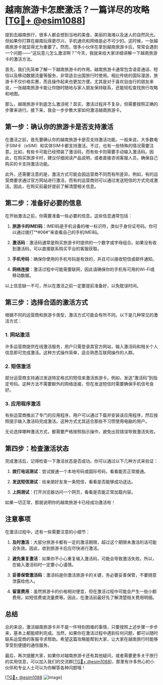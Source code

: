 # 越南旅游卡怎麽激活？一篇详尽的攻略[[TG💪+ @esim1088](https://t.me/s/esim1088)]

提到去越南旅行，很多人都会想到当地的美食、美丽的海滩以及迷人的自然风光。但如果你打算在越南玩得更尽兴，手机通讯和网络是必不可少的。这时候，一张越南旅游卡就显得尤为重要了。然而，很多小伙伴在拿到越南旅游卡后，常常会遇到一个问题——“这玩意儿怎么激活啊？”今天，我就来给大家详细讲解一下越南旅游卡的激活方法。

首先，我们先简单了解一下越南旅游卡的作用。越南旅游卡通常包含语音通话、短信以及移动数据流量等服务，非常适合出国旅行时使用。相比传统的国际漫游，旅游卡不仅价格实惠，而且操作起来也更加方便。尤其是对于喜欢自由行的朋友来说，一张越南旅游卡能让你随时随地与家人朋友保持联系，还能轻松查找旅行攻略和地图。

那么，越南旅游卡到底怎么激活呢？其实，激活过程并不复杂，但需要按照正确的步骤来进行。接下来，我会一步步教大家如何激活越南旅游卡。

## 第一步：确认你的旅游卡是否支持激活

在激活之前，首先要确认你的越南旅游卡是否支持激活功能。一般来说，大多数电子SIM卡（eSIM）和实体SIM卡都支持激活。不过，也有一些特殊的情况需要注意。比如，有些卡可能已经预装了激活码，而有些卡则需要手动输入激活码。因此，在购买旅游卡时，建议仔细阅读产品说明，或者直接咨询客服人员，确保自己购买的卡支持激活功能。

此外，还需要注意的是，激活方式可能会因运营商不同而有所差异。例如，有的运营商要求通过官方网站进行激活，而有的运营商则可以通过发送短信的方式完成激活。因此，在购买前最好提前了解清楚相关信息。

## 第二步：准备好必要的信息

在开始激活之前，你需要准备一些必要的信息。这些信息通常包括：

1. **旅游卡的IMEI码**：IMEI码是手机设备的唯一标识符，类似于身份证号码。你可以通过拨打“*#06#”来查看自己的手机IMEI码。
   
2. **激活码**：激活码通常是购买旅游卡时提供的一个数字或字母组合。如果没有收到激活码，可以直接联系购买平台的客服获取。

3. **手机号码**：确保你使用的手机号码是有效的，并且可以接收短信或邮件通知。

4. **网络连接**：激活过程中可能需要联网，因此请确保你的手机有可用的Wi-Fi或移动数据。

以上信息缺一不可，所以在激活之前一定要提前准备好，以免耽误时间。

## 第三步：选择合适的激活方式

根据不同的运营商和旅游卡类型，激活方式可能会有所不同。以下是几种常见的激活方式：

### 1. 网站激活

许多运营商提供在线激活服务，用户只需登录其官方网站，输入激活码和相关个人信息即可完成激活。这种方式操作简单，适合熟悉互联网操作的人群。

### 2. 短信激活

部分运营商支持通过发送特定格式的短信来激活旅游卡。例如，发送“激活码”到指定号码。这种方法不需要额外的网络连接，但在发送短信时需要确保手机信号良好。

### 3. 应用程序激活

有些运营商推出了专门的应用程序，用户可以通过下载并安装该应用程序，然后按照提示输入激活码完成激活。这种方式尤其适合那些不习惯使用电脑的用户。

无论选择哪种激活方式，都需要严格按照指示操作，避免出现错误导致激活失败。

## 第四步：检查激活状态

完成激活后，记得检查一下激活状态是否成功。你可以通过以下几种方式来验证：

1. **拨打电话测试**：尝试拨通一个本地号码或国际号码，看看能否正常接通。
   
2. **发送短信测试**：给亲朋好友发一条短信，看看是否能够成功送达。
   
3. **上网测试**：打开浏览器访问一个网页，看看是否能正常加载内容。

如果一切正常，那就说明你的越南旅游卡已经成功激活啦！

## 注意事项

在激活过程中，还有一些需要注意的小细节：

1. **及时激活**：大部分旅游卡都有一定的激活期限，超过这个期限未激活的话可能会失效。因此，收到旅游卡后应尽快进行激活。

2. **避免重复激活**：如果你不小心重复输入激活码，可能会导致激活失败。所以，在输入激活码时一定要小心谨慎。

3. **妥善保管激活码**：激活码是你激活旅游卡的关键，务必要妥善保管，不要随意泄露给他人。

4. **留意费用**：虽然旅游卡的价格相对便宜，但在激活过程中可能会产生一些小额费用，如短信费或流量费等。因此，在激活前最好先了解清楚相关费用明细。

## 总结

总的来说，激活越南旅游卡并不是一件特别困难的事情，只要按照上述步骤一步步来，基本上都能顺利完成。当然，如果你在激活过程中遇到任何问题，都可以随时联系运营商的客服寻求帮助。希望这篇攻略能帮到大家，让大家在越南旅行时能够享受到便捷的通信服务。

最后，再次提醒大家，如果你对越南旅游卡还有其他疑问，或者需要更多关于旅行的实用信息，可以加入我们的交流群[[TG💪+ @esim1088](https://t.me/s/esim1088)]，那里有许多热心的小伙伴和专业人士可以为你解答各种问题哦！

[[TG💪+ @esim1088](https://t.me/s/esim1088) ![Image](https://i.postimg.cc/4NQfJmqS/Snipaste-2025-05-13-00-14-12.png)]